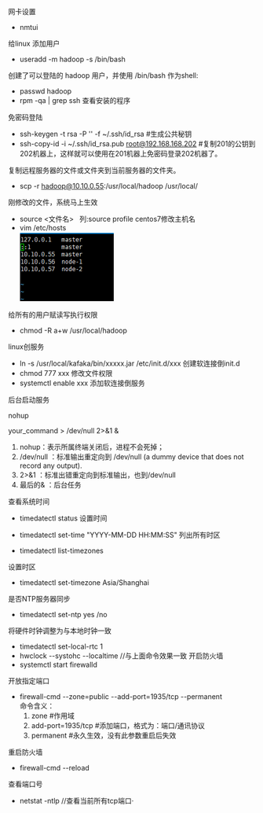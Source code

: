 网卡设置
* nmtui
  
给linux 添加用户
* useradd -m hadoop -s /bin/bash  

创建了可以登陆的 hadoop 用户，并使用 /bin/bash 作为shell:
* passwd hadoop
* rpm -qa | grep ssh 查看安装的程序

免密码登陆
* ssh-keygen -t rsa -P '' -f ~/.ssh/id_rsa         #生成公共秘钥
* ssh-copy-id -i  ~/.ssh/id_rsa.pub root@192.168.168.202  #复制201的公钥到202机器上，这样就可以使用在201机器上免密码登录202机器了。

复制远程服务器的文件或文件夹到当前服务器的文件夹。
* scp -r hadoop@10.10.0.55:/usr/local/hadoop /usr/local/

刚修改的文件，系统马上生效
* source <文件名>  &nbsp;&nbsp;列:source profile
centos7修改主机名
* vim /etc/hosts<br/>
![](./img/1.png)

给所有的用户赋读写执行权限
* chmod  -R a+w /usr/local/hadoop 

linux创服务
 * ln  -s /usr/local/kafaka/bin/xxxxx.jar  /etc/init.d/xxx 创建软连接倒init.d
 * chmod 777 xxx 修改文件权限
 * systemctl enable xxx 添加软连接倒服务
 
后台启动服务

  nohup 
  
  your_command > /dev/null 2>&1 &
  
  1. nohup：表示所属终端关闭后，进程不会死掉； 
  2.  /dev/null ：标准输出重定向到 /dev/null (a dummy device that does not record any output). 
  3. 2>&1 ：标准出错重定向到标准输出，也到/dev/null 
  4. 最后的& ：后台任务 

查看系统时间
 * timedatectl status
 设置时间
 
 * timedatectl set-time "YYYY-MM-DD HH:MM:SS"
列出所有时区
 * timedatectl list-timezones
 
设置时区
 * timedatectl set-timezone Asia/Shanghai 
 
是否NTP服务器同步 
 *  timedatectl set-ntp yes /no
 
将硬件时钟调整为与本地时钟一致
* timedatectl set-local-rtc 1
* hwclock --systohc --localtime //与上面命令效果一致 
开启防火墙 
*  systemctl start firewalld

开放指定端口
* firewall-cmd --zone=public --add-port=1935/tcp --permanent<br/>
  命令含义：
  1. zone #作用域
  2. add-port=1935/tcp  #添加端口，格式为：端口/通讯协议
  3. permanent  #永久生效，没有此参数重启后失效
  
重启防火墙
* firewall-cmd --reload

查看端口号
* netstat -ntlp   //查看当前所有tcp端口·
